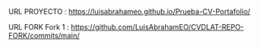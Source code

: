 URL PROYECTO : https://luisabrahameo.github.io/Prueba-CV-Portafolio/


URL FORK
Fork 1 : https://github.com/LuisAbrahamEO/CVDLAT-REPO-FORK/commits/main/
